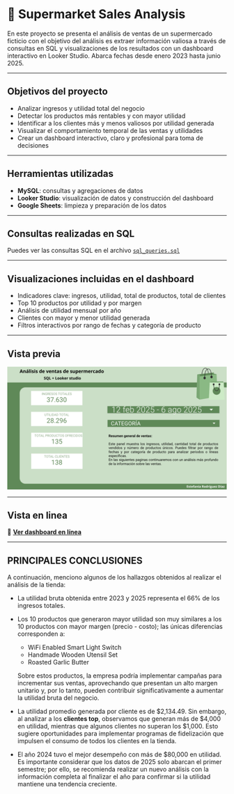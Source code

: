 # 🛒 Supermarket Sales Analysis

En este proyecto se presenta el análisis de ventas de un supermercado ficticio con el objetivo del análisis es extraer información valiosa a través de consultas en SQL y visualizaciones de los resultados con un dashboard interactivo en Looker Studio. Abarca fechas desde enero 2023 hasta junio 2025.

---

## Objetivos del proyecto

- Analizar ingresos y utilidad total del negocio
- Detectar los productos más rentables y con mayor utilidad
- Identificar a los clientes más y menos valiosos por utilidad generada
- Visualizar el comportamiento temporal de las ventas y utilidades
- Crear un dashboard interactivo, claro y profesional para toma de decisiones

---

## Herramientas utilizadas

- **MySQL**: consultas y agregaciones de datos
- **Looker Studio**: visualización de datos y construcción del dashboard
- **Google Sheets**: limpieza y preparación de los datos

---

## Consultas realizadas en SQL

Puedes ver las consultas SQL en el archivo [`sql_queries.sql`](sql_queries.sql)

---

## Visualizaciones incluidas en el dashboard

- Indicadores clave: ingresos, utilidad, total de productos, total de clientes
- Top 10 productos por utilidad y por margen
- Análisis de utilidad mensual por año
- Clientes con mayor y menor utilidad generada
- Filtros interactivos por rango de fechas y categoría de producto

---

## Vista previa

![Vista previa del dashboard](screenshots/dashboard-overview.png) 


---

## Vista en linea
🔗 **[Ver dashboard en línea](https://lookerstudio.google.com/reporting/dadadcde-f922-4a88-96cf-bbf7d6fb6a0b)**  

---

## PRINCIPALES CONCLUSIONES

A continuación, menciono algunos de los hallazgos obtenidos al realizar el análisis de la tienda:

- La utilidad bruta obtenida entre 2023 y 2025 representa el 66% de los ingresos totales.
- Los 10 productos que generaron mayor utilidad son muy similares a los 10 productos con mayor margen (precio - costo); las únicas diferencias corresponden a:
  - WiFi Enabled Smart Light Switch
  - Handmade Wooden Utensil Set
  - Roasted Garlic Butter

  Sobre estos productos, la empresa podría implementar campañas para incrementar sus ventas, aprovechando que presentan un alto margen unitario y, por lo tanto, pueden contribuir significativamente a aumentar la utilidad bruta del negocio.
- La utilidad promedio generada por cliente es de $2,134.49. Sin embargo, al analizar a los **clientes top**, observamos que generan más de $4,000 en utilidad, mientras que algunos clientes no superan los $1,000. Esto sugiere oportunidades para implementar programas de fidelización que impulsen el consumo de todos los clientes en la tienda.
- El año 2024 tuvo el mejor desempeño con más de $80,000 en utilidad. Es importante considerar que los datos de 2025 solo abarcan el primer semestre; por ello, se recomienda realizar un nuevo análisis con la información completa al finalizar el año para confirmar si la utilidad mantiene una tendencia creciente.








